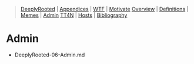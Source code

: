 [  this is a comment. ]::

<link href="styles.css" rel="stylesheet"></link>

> [DeeplyRooted](../DeeplyRooted.md) | [Appendices](./DeeplyRooted-00-Appendices.md) | [WTF](./DeeplyRooted-01-WTF.md) | [Motivate](./DeeplyRooted-02-Motivate.md) 
> [Overview](./DeeplyRooted-03-Overview.md) | [Definitions](./DeeplyRooted-04-Definitions.md) | [Memes](./DeeplyRooted-05-Memes.md) | [Admin](./DeeplyRooted-06-Admin.md) 
> [TT4N](./DeeplyRooted-07-TT4N.md) | [Hosts](./DeeplyRooted-08-Hosts.md) | [Bibliography](./DeeplyRooted-99-Bibliography.md) 

# Admin

- DeeplyRooted-06-Admin.md

